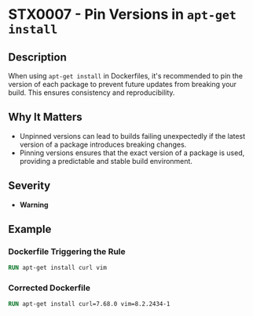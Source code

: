 # STX0007 - Pin Versions in `apt-get install`

## Description

When using `apt-get install` in Dockerfiles, it's recommended to pin the version of each package to prevent future updates from breaking your build. This ensures consistency and reproducibility.

## Why It Matters

- Unpinned versions can lead to builds failing unexpectedly if the latest version of a package introduces breaking changes.
- Pinning versions ensures that the exact version of a package is used, providing a predictable and stable build environment.

## Severity

- **Warning**

## Example

### Dockerfile Triggering the Rule

```dockerfile
RUN apt-get install curl vim
```

### Corrected Dockerfile
```dockerfile
RUN apt-get install curl=7.68.0 vim=8.2.2434-1
```

